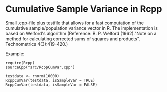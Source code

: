 # Cumulative Sample Variance in Rcpp

Small .cpp-file plus testfile that allows for a fast computation of the cumulative sample/population variance vector in R.
The implementation is based on Welford's algorithm (Reference: B. P. Welford (1962)."Note on a method for calculating corrected sums of squares and products". Technometrics 4(3):419–420.)

Example:
```
require(Rcpp)
sourceCpp("src/RcppCumVar.cpp")

testdata <- rnorm(10000)
RcppCumVar(testdata, isSampleVar = TRUE)
RcppCumVar(testdata, isSampleVar = FALSE)
```